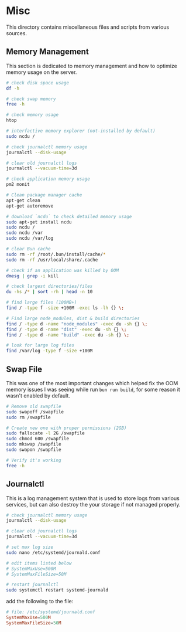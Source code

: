 # Misc

This directory contains miscellaneous files and scripts from various sources.

## Memory Management

This section is dedicated to memory management and how to optimize memory usage on the server.

```bash
# check disk space usage
df -h

# check swap memory
free -h

# check memory usage
htop

# interfactive memory explorer (not-installed by default)
sudo ncdu /

# check journalctl memory usage
journalctl --disk-usage

# clear old journalctl logs
journalctl --vacuum-time=3d

# check application memory usage
pm2 monit

# Clean package manager cache
apt-get clean
apt-get autoremove

# download `ncdu` to check detailed memory usage
sudo apt-get install ncdu
sudo ncdu /
sudo ncdu /var
sudo ncdu /var/log

# clear Bun cache
sudo rm -rf /root/.bun/install/cache/*
sudo rm -rf /usr/local/share/.cache

# check if an application was killed by OOM
dmesg | grep -i kill

# check largest directories/files
du -hs /* | sort -rh | head -n 10

# find large files (100MB+)
find / -type f -size +100M -exec ls -lh {} \;

# Find large node_modules, dist & build directories
find / -type d -name "node_modules" -exec du -sh {} \;
find / -type d -name "dist" -exec du -sh {} \;
find / -type d -name "build" -exec du -sh {} \;

# look for large log files
find /var/log -type f -size +100M
```

## Swap File

This was one of the most important changes which helped fix the OOM memory issues I was seeing while run `bun run build`, for some reason it wasn't enabled by default.

```bash
# Remove old swapfile
sudo swapoff /swapfile
sudo rm /swapfile

# Create new one with proper permissions (2GB)
sudo fallocate -l 2G /swapfile
sudo chmod 600 /swapfile
sudo mkswap /swapfile
sudo swapon /swapfile

# Verify it's working
free -h
```

## Journalctl

This is a log management system that is used to store logs from various services, but can also destroy the your storage if not managed properly.

```bash
# check journalctl memory usage
journalctl --disk-usage

# clear old journalctl logs
journalctl --vacuum-time=3d

# set max log size
sudo nano /etc/systemd/journald.conf

# edit items listed below
# SystemMaxUse=500M
# SystemMaxFileSize=50M

# restart journalctl
sudo systemctl restart systemd-journald
```

add the following to the file:

```conf
# file: /etc/systemd/journald.conf
SystemMaxUse=500M
SystemMaxFileSize=50M
```
